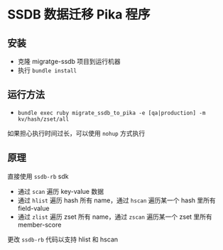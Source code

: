 
# SSDB 数据迁移 Pika 程序

## 安装

* 克隆 migratge-ssdb 项目到运行机器
* 执行 `bundle install`

## 运行方法

* `bundle exec ruby migrate_ssdb_to_pika -e [qa|production] -m kv/hash/zset/all`

如果担心执行时间过长，可以使用 `nohup` 方式执行

## 原理

直接使用 `ssdb-rb` sdk

* 通过 `scan` 遍历 key-value 数据
* 通过 `hlist` 遍历 hash 所有 name，通过 `hscan` 遍历某一个 hash 里所有 field-value
* 通过 `zlist` 遍历 zset 所有 name，通过 `zscan` 遍历某一个 zset 里所有 member-score

更改 `ssdb-rb` 代码以支持 hlist 和 hscan
